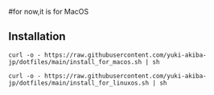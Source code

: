 #for now,it is for MacOS

## Installation

```
curl -o - https://raw.githubusercontent.com/yuki-akiba-jp/dotfiles/main/install_for_macos.sh | sh
```

```
curl -o - https://raw.githubusercontent.com/yuki-akiba-jp/dotfiles/main/install_for_linuxos.sh | sh
```
